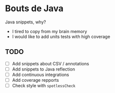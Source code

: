 # Bouts de Java

Java snippets, why?

- I tired to copy from my brain memory
- I would like to add units tests with high coverage

## TODO

- [ ] Add snippets about CSV / annotations
- [ ] Add snippets to Java reflection
- [ ] Add continuous integrations
- [ ] Add coverage repports
- [ ] Check style with `spotlessCheck`
